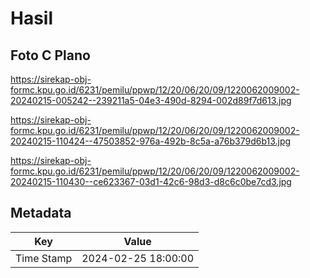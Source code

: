 # Hasil

## Foto C Plano

https://sirekap-obj-formc.kpu.go.id/6231/pemilu/ppwp/12/20/06/20/09/1220062009002-20240215-005242--239211a5-04e3-490d-8294-002d89f7d613.jpg

https://sirekap-obj-formc.kpu.go.id/6231/pemilu/ppwp/12/20/06/20/09/1220062009002-20240215-110424--47503852-976a-492b-8c5a-a76b379d6b13.jpg

https://sirekap-obj-formc.kpu.go.id/6231/pemilu/ppwp/12/20/06/20/09/1220062009002-20240215-110430--ce623367-03d1-42c6-98d3-d8c6c0be7cd3.jpg


## Metadata

| Key        | Value               |
| ---------- | ------------------- |
| Time Stamp | 2024-02-25 18:00:00 |



